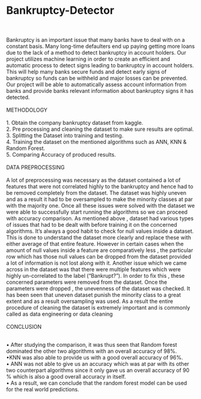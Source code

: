 # Bankruptcy-Detector
<br>
<br>
Bankruptcy is an important issue that many banks have to deal with on a constant basis. Many long-time defaulters end up paying getting more loans due to the lack of a method to detect bankruptcy in account holders. Our project utilizes machine learning in order to create an efficient and automatic process to detect signs leading to bankruptcy in account holders. This will help many banks secure funds and detect early signs of bankruptcy so funds can be withheld and major losses can be prevented. Our project will be able to automatically assess account information from banks and provide banks relevant information about bankruptcy signs it has detected.
<br>
<br>
METHODOLOGY
<br>
<br>
1. Obtain the company bankruptcy dataset from kaggle.
<br>
2. Pre processing and cleaning the dataset to make sure results are optimal.
<br>
3. Splitting the Dataset into training and testing.
<br>
4. Training the dataset on the mentioned algorithms such as ANN, KNN & Random  Forest.
<br>
5. Comparing Accuracy of produced results.
<br>
<br>
DATA PREPROCESSING
<br>
<br>
A lot of preprocessing was necessary as the dataset contained a lot of features that were not correlated highly to the bankruptcy and hence had to be removed completely from the dataset.
The dataset was highly uneven and as a result it had to be oversampled to make the minority classes at par with the majority one.
Once all these issues were solved with the dataset we were able to successfully start running the algorithms so we can proceed with accuracy comparison.
As mentioned above , dataset had various types of issues that had to be dealt with before training it on the concerned algorithms.
It’s always a good habit to check for null values inside a dataset. This is done to understand the dataset more clearly and replace these with either average of that entire feature. However in certain cases when the amount of null values inside a feature are comparatively less , the particular row which has those null values can be dropped from the dataset provided a lot of information is not lost along with it.
Another issue which we came across in the dataset was that there were multiple features which were highly un-correlated to the label (“Bankrupt?”). In order to fix this , these concerned parameters were removed from the dataset. Once the parameters were dropped , the unevenness of the dataset was checked. It has been seen that uneven dataset punish the minority class to a great extent and as a result oversampling was used.
As a result the entire procedure of cleaning the dataset is extremely important and is commonly called as data engineering or data cleaning
<br>
<br>
CONCLUSION
<br>
<br>

• After studying the comparison, it was thus seen that Random forest dominated the other two algorithms with an overall accuracy of 98%.
<br>
•KNN was also able to provide us with a good overall accuracy of 96%.
<br>
• ANN was not able to give us an accuracy which was at par with its other two counterpart algorithms since it only gave us an overall accuracy of 90 % which is also a good overall accuracy in itself.
<br>
• As a result, we can conclude that the random forest model can be used for the real world predictions.
<br>
<br>


